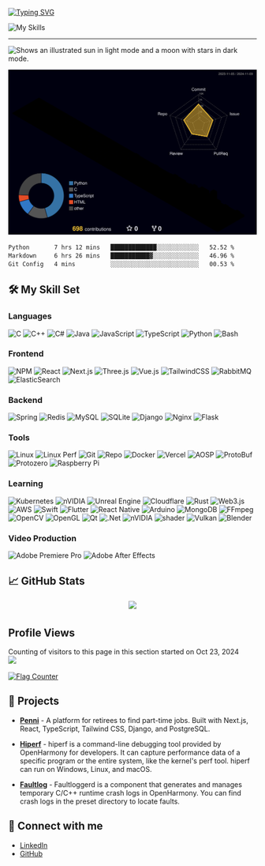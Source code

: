<!--
**ArcueidShiki/ArcueidShiki** is a ✨ _special_ ✨ repository because its `README.md` (this file) appears on your GitHub profile.

Here are some ideas to get you started:

- 🔭 I’m currently working on ...
- 🌱 I’m currently learning ...
- 👯 I’m looking to collaborate on ...
- 🤔 I’m looking for help with ...
- 💬 Ask me about ...
- 📫 How to reach me: ...
- 😄 Pronouns: ...
- ⚡ Fun fact: ...
https://github.com/tandpfun/skill-icons?tab=readme-ov-file#icons-list
-->

[![Typing SVG](https://readme-typing-svg.herokuapp.com?font=Fira+Code&pause=1000&width=435&lines=%E3%81%93%E3%81%AB%E3%81%A1%E3%81%AF%E3%80%81%E3%82%A2%E3%83%AB%E3%82%AF%E3%82%A8%E3%83%89%E3%81%A7%E3%81%99)](https://git.io/typing-svg)

![My Skills](https://skillicons.dev/icons?i=c,cpp,cs,java,js,py,qt,cmake,linux,clion,idea,pycharm,cloudflare,aws,gcp,azure,react,codepen,vue,html,css,md,mysql,mongodb,nextjs,nginx,npm,nodejs,d3,obsidian,opencv,postman,postgres,powershell,rabbitmq,raspberrypi,redis,pr,ps,spring,tensorflow,threejs,ts,ubuntu,unity,unreal,vercel,vite,vscode,anaconda,arduino,au,bash,blender,bootstrap,discord,django,docker,dotnet,eclipse,elasticsearch,figma,flask,git,github,gitlab,latex,sqlite,visualstudio,pytorch,jenkins)

---
<picture>
  <source media="(prefers-color-scheme: dark)" srcset="https://github.com/ArcueidShiki/ArcueidShiki/blob/output/github-contribution-grid-snake-dark.svg">
  <source media="(prefers-color-scheme: light)" srcset="https://github.com/ArcueidShiki/ArcueidShiki/blob/output/github-contribution-grid-snake.svg">
  <img alt="Shows an illustrated sun in light mode and a moon with stars in dark mode." src="https://github.com/ArcueidShiki/ArcueidShiki/output/github-contribution-grid-snake-dark.svg">
</picture>

![](profile-3d-contrib/profile-night-rainbow.svg)

<!--START_SECTION:waka-->

```txt
Python       7 hrs 12 mins   █████████████░░░░░░░░░░░░   52.52 %
Markdown     6 hrs 26 mins   ███████████▓░░░░░░░░░░░░░   46.96 %
Git Config   4 mins          ░░░░░░░░░░░░░░░░░░░░░░░░░   00.53 %
```

<!--END_SECTION:waka-->

## 🛠️ My Skill Set

### Languages

![C](https://img.shields.io/badge/C-A8B9CC?style=flat-square&logo=c&logoColor=white) ![C++](https://img.shields.io/badge/C++-00599C?style=flat-square&logo=c%2B%2B&logoColor=white) ![C#](https://img.shields.io/badge/C%23-orange?style=flat-square&logo=c#&logoColor=white) ![Java](https://img.shields.io/badge/Java-red?style=flat-square&logo=openjdk&logoColor=white) ![JavaScript](https://img.shields.io/badge/JavaScript-F7DF1E?style=flat-square&logo=javascript&logoColor=black) ![TypeScript](https://img.shields.io/badge/TypeScript-3178C6?style=flat-square&logo=typescript&logoColor=white) ![Python](https://img.shields.io/badge/Python-3776AB?style=flat-square&logo=python&logoColor=white) ![Bash](https://img.shields.io/badge/Bash/Batch-4EAA25?style=flat-square&logo=gnu-bash&logoColor=white)         


### Frontend

![NPM](https://img.shields.io/badge/NPM-%23CB3837.svg?style=plastic&logo=npm&logoColor=white) ![React](https://img.shields.io/badge/React-61DAFB?style=plastic&logo=react&logoColor=black) ![Next.js](https://img.shields.io/badge/Next.js-000000?style=plastic&logo=next.js&logoColor=white) ![Three.js](https://img.shields.io/badge/Three.js-000000?style=plastic&logo=three.js&logoColor=white) ![Vue.js](https://img.shields.io/badge/vuejs-%2335495e.svg?style=plastic&logo=vuedotjs&logoColor=%234FC08D) ![TailwindCSS](https://img.shields.io/badge/TailwindCSS-38B2AC?style=plastic&logo=tailwind-css&logoColor=white) ![RabbitMQ](https://img.shields.io/badge/Rabbitmq-FF6600?style=plastic&logo=rabbitmq&logoColor=white) ![ElasticSearch](https://img.shields.io/badge/-ElasticSearch-005571?style=plastic&logo=elasticsearch)

### Backend


![Spring](https://img.shields.io/badge/spring-%236DB33F.svg?style=plastic&logo=spring&logoColor=white) ![Redis](https://img.shields.io/badge/redis-%23DD0031.svg?style=plastic&logo=redis&logoColor=white) ![MySQL](https://img.shields.io/badge/MySQL-4479A1?style=plastic&logo=mysql&logoColor=white) ![SQLite](https://img.shields.io/badge/SQLite-003B57?style=plastic&logo=sqlite&logoColor=white) ![Django](https://img.shields.io/badge/Django-092E20?style=plastic&logo=django&logoColor=white) ![Nginx](https://img.shields.io/badge/nginx-%23009639.svg?style=plastic&logo=nginx&logoColor=white) ![Flask](https://img.shields.io/badge/flask-%23000.svg?style=plastic&logo=flask&logoColor=white)


### Tools

![Linux](https://img.shields.io/badge/Linux-FCC624?style=flat-square&logo=linux&logoColor=black)
![Linux Perf](https://img.shields.io/badge/Linux%20Perf-000000?style=flat-square&logo=linux&logoColor=white)
![Git](https://img.shields.io/badge/Git-F05032?style=flat-square&logo=git&logoColor=white)
![Repo](https://img.shields.io/badge/Repo-4183C4?style=flat-square&logo=git&logoColor=white)
![Docker](https://img.shields.io/badge/Docker-2496ED?style=flat-square&logo=docker&logoColor=white)
![Vercel](https://img.shields.io/badge/vercel-%23000000.svg?style=flat-square&logo=vercel&logoColor=white)
![AOSP](https://img.shields.io/badge/AOSP-3DDC84?style=flat-square&logo=android&logoColor=white)
![ProtoBuf](https://img.shields.io/badge/ProtoBuf-336791?style=flat-square&logo=protocol-buffers&logoColor=white)
![Protozero](https://img.shields.io/badge/Protozero-8A2BE2?style=flat-square&logo=protocol-buffers&logoColor=white)
![Raspberry Pi](https://img.shields.io/badge/Raspberry%20Pi-C51A4A?style=flat-square&logo=raspberry-pi&logoColor=white)

### Learning

![Kubernetes](https://img.shields.io/badge/kubernetes-%23326ce5.svg?style=plastic&logo=kubernetes&logoColor=white)
![nVIDIA](https://img.shields.io/badge/nVIDIA-%2376B900.svg?style=plastic&logo=nVIDIA&logoColor=white)
![Unreal Engine](https://img.shields.io/badge/unrealengine-%23313131.svg?style=plastic&logo=unrealengine&logoColor=white)
![Cloudflare](https://img.shields.io/badge/Cloudflare-F38020?style=plastic&logo=Cloudflare&logoColor=white)
![Rust](https://img.shields.io/badge/Rust-yellow?style=plastic&logo=rust&logoColor=white)
![Web3.js](https://img.shields.io/badge/web3.js-F16822?style=plastic&logo=web3.js&logoColor=white)
![AWS](https://img.shields.io/badge/AWS-%23FF9900.svg?style=plastic&logo=amazon-aws&logoColor=white)
![Swift](https://img.shields.io/badge/swift-F54A2A?style=plastic&logo=swift&logoColor=white)
![Flutter](https://img.shields.io/badge/Flutter-%2302569B.svg?style=plastic&logo=Flutter&logoColor=white)
![React Native](https://img.shields.io/badge/react_native-%2320232a.svg?style=plastic&logo=react&logoColor=%2361DAFB)
![Arduino](https://img.shields.io/badge/-Arduino-00979D?style=plastic&logo=Arduino&logoColor=white)
![MongoDB](https://img.shields.io/badge/MongoDB-%234ea94b.svg?style=plastic&logo=mongodb&logoColor=white)
![FFmpeg](https://img.shields.io/badge/FFmpeg-007808?style=plastic&logo=ffmpeg&logoColor=white)
![OpenCV](https://img.shields.io/badge/opencv-%23white.svg?style=plastic&logo=opencv&logoColor=white)
![OpenGL](https://img.shields.io/badge/OpenGL-%23FFFFFF.svg?style=plastic&logo=opengl)
![Qt](https://img.shields.io/badge/Qt-%23217346.svg?style=plastic&logo=Qt&logoColor=white)
![.Net](https://img.shields.io/badge/.NET-5C2D91?style=plastic&logo=.net&logoColor=white)
![nVIDIA](https://img.shields.io/badge/cuda-000000.svg?style=plastic&logo=nVIDIA&logoColor=green)
![shader](https://img.shields.io/badge/shader-black?style=plastic&logo=shader&logoColor=green)
![Vulkan](https://img.shields.io/badge/Vulkan-red?style=plastic&logo=Vulkan&logoColor=green)
![Blender](https://img.shields.io/badge/blender-%23F5792A.svg?style=plastic&logo=blender&logoColor=white)
### Video Production

![Adobe Premiere Pro](https://img.shields.io/badge/Adobe%20Premiere%20Pro-9999FF?style=flat-square&logo=adobe-premiere-pro&logoColor=white)
![Adobe After Effects](https://img.shields.io/badge/Adobe%20After%20Effects-9999FF?style=flat-square&logo=adobe-after-effects&logoColor=white)


## 📈 GitHub Stats

<!--![Jingtong's GitHub stats](https://github-readme-stats.vercel.app/api?username=ArcueidShiki&show_icons=true&theme=radical)-->

<h6 align="center">

  <img src="https://gh-readme-profile.vercel.app/api?username=ArcueidShiki&theme=neon-dark&border_width=0&border_radius=15.2&hide_border=true">

</h6>

## Profile Views
Counting of visitors to this page in this section started on Oct 23, 2024
<br>
![](https://count.getloli.com/@:arcueidshiki?theme=rule34)

<a href="https://info.flagcounter.com/qmQl"><img src="https://s11.flagcounter.com/count2/qmQl/bg_FFFFFF/txt_000000/border_CCCCCC/columns_2/maxflags_10/viewers_0/labels_0/pageviews_0/flags_0/percent_0/" alt="Flag Counter" border="0"></a>

## 🌟 Projects

- **[Penni](https://github.com/codersforcauses/penni)** - A platform for retirees to find part-time jobs. Built with Next.js, React, TypeScript, Tailwind CSS, Django, and PostgreSQL.
- **[Hiperf](https://gitee.com/openharmony/developtools_hiperf)** - hiperf is a command-line debugging tool provided by OpenHarmony for developers. It can capture performance data of a specific program or the entire system, like the kernel's perf tool. hiperf can run on Windows, Linux, and macOS.

- **[Faultlog](https://gitee.com/openharmony/hiviewdfx_faultloggerd)** - Faultloggerd is a component that generates and manages temporary C/C++ runtime crash logs in OpenHarmony. You can find crash logs in the preset directory to locate faults.


## 🔗 Connect with me

- [LinkedIn](https://www.linkedin.com/in/jingtong-peng-3068672b6/)
- [GitHub](https://github.com/ArcueidShiki)
